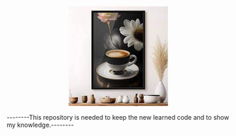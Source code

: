<p align="center">
  <img width="225" height="225" src="image/Untitled.jpeg">
</p>

--------This repository is needed to keep the new learned code and to show my knowledge.--------
